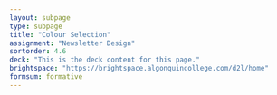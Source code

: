 ```yaml
---
layout: subpage
type: subpage
title: "Colour Selection"
assignment: "Newsletter Design"
sortorder: 4.6
deck: "This is the deck content for this page."
brightspace: "https://brightspace.algonquincollege.com/d2l/home"
formsum: formative
---
```

